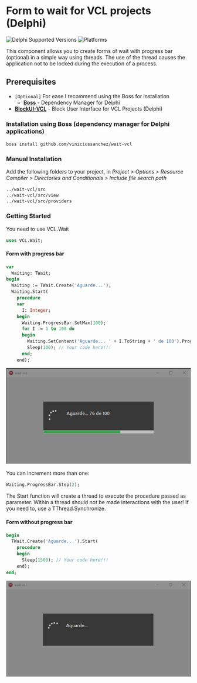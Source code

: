 # Form to wait for VCL projects (Delphi)
![Delphi Supported Versions](https://img.shields.io/badge/Delphi%20Supported%20Versions-XE3..10.3%20Rio-blue.svg)
![Platforms](https://img.shields.io/badge/Platforms-Win32%20and%20Win64-red.svg)

This component allows you to create forms of wait with progress bar (optional) in a simple way using threads. The use of the thread causes the application not to be locked during the execution of a process.

## Prerequisites
 * `[Optional]` For ease I recommend using the Boss for installation
   * [**Boss**](https://github.com/HashLoad/boss) - Dependency Manager for Delphi
 * [**BlockUI-VCL**](https://github.com/viniciussanchez/blockui-vcl) - Block User Interface for VCL Projects (Delphi)
 
### Installation using Boss (dependency manager for Delphi applications)
```
boss install github.com/viniciussanchez/wait-vcl
```

### Manual Installation
Add the following folders to your project, in *Project > Options > Resource Compiler > Directories and Conditionals > Include file search path*
```
../wait-vcl/src
../wait-vcl/src/view
../wait-vcl/src/providers
```

### Getting Started
You need to use VCL.Wait
```pascal
uses VCL.Wait;
```

#### Form with progress bar
```pascal
var
  Waiting: TWait;
begin
  Waiting := TWait.Create('Aguarde...');
  Waiting.Start(
    procedure
    var
      I: Integer;
    begin
      Waiting.ProgressBar.SetMax(100);
      for I := 1 to 100 do
      begin
        Waiting.SetContent('Aguarde... ' + I.ToString + ' de 100').ProgressBar.Step();
        Sleep(100); // Your code here!!!
      end;
    end);
``` 
![wait-vcl](img/Screenshot_1.png)

You can increment more than one:

```pascal
Waiting.ProgressBar.Step(2);
``` 

The Start function will create a thread to execute the procedure passed as parameter. Within a thread should not be made interactions with the user! If you need to, use a TThread.Synchronize.

#### Form without progress bar
```pascal
begin
  TWait.Create('Aguarde...').Start(
    procedure
    begin
      Sleep(1500); // Your code here!!!
    end);
end;
```
![wait-vcl](img/Screenshot_2.png)
